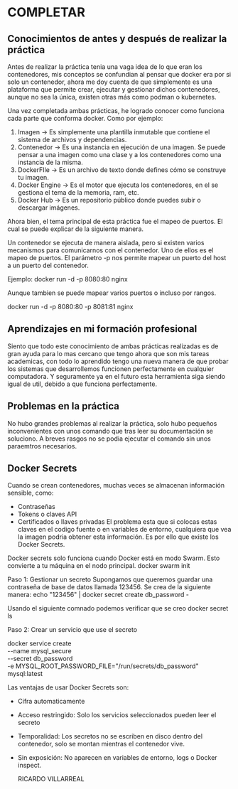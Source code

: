 # COMPLETAR  

## Conocimientos de antes y después de realizar la práctica

Antes de realizar la práctica tenia una vaga idea de lo que eran los contenedores, mis conceptos se confundian al pensar que docker era por si solo un contenedor, ahora me doy cuenta de que simplemente es una plataforma que permite crear, ejecutar y gestionar dichos contenedores, aunque no sea la única, existen otras más como podman o kubernetes.

Una vez completada ambas prácticas, he logrado conocer como funciona cada parte que conforma docker. Como por ejemplo:
1. Imagen -> Es simplemente una plantilla inmutable que contiene el sistema de archivos y dependencias.
2. Contenedor -> Es una instancia en ejecución de una imagen. Se puede pensar a una imagen como una clase y a los contenedores como una instancia de la misma.
3. DockerFIle -> Es un archivo de texto donde defines cómo se construye tu imagen.
4. Docker Engine -> Es el motor que ejecuta los contenedores, en el se gestiona el tema de la memoria, ram, etc.
5. Docker Hub -> Es un repositorio público donde puedes subir o descargar imágenes.

Ahora bien, el tema principal de esta práctica fue el mapeo de puertos. El cual se puede explicar de la siguiente manera.

Un contenedor se ejecuta de manera aislada, pero si existen varios mecanismos para comunicarnos con el contenedor. Uno de ellos es el mapeo de puertos. El parámetro -p nos permite mapear un puerto del host a un puerto del contenedor.

Ejemplo: 
docker run -d -p 8080:80 nginx

Aunque tambien se puede mapear varios puertos o incluso por rangos.

docker run -d -p 8080:80 -p 8081:81 nginx

## Aprendizajes en mi formación profesional 
Siento que todo este conocimiento de ambas prácticas realizadas es de gran ayuda para lo mas cercano que tengo ahora que son mis tareas academicas, con todo lo aprendido tengo una nueva manera de que probar los sistemas que desarrollemos funcionen perfectamente en cualquier computadora. Y seguramente ya en el futuro esta herramienta siga siendo igual de util, debido a que funciona perfectamente.

## Problemas en la práctica
No hubo grandes problemas al realizar la práctica, solo hubo pequeños inconvenientes con unos comando que tras leer su documentación se soluciono. A breves rasgos no se podia ejecutar el comando sin unos paraemtros necesarios.

## Docker Secrets
Cuando se crean contenedores, muchas veces se almacenan información sensible, como: 
- Contraseñas
- Tokens o claves API
- Certificados o llaves privadas
El problema esta que si colocas estas claves en el codigo fuente o en variables de entorno, cualquiera que vea la imagen podria obtener esta información. Es por ello que existe los Docker Secrets.

Docker secrets solo funciona cuando Docker está en modo Swarm. Esto convierte a tu máquina en el nodo principal.
docker swarm init 

Paso 1: Gestionar un secreto 
Supongamos que queremos guardar una contraseña de base de datos llamada 123456. Se crea de la siguiente manera:
echo "123456" | docker secret create db_password -

Usando el siguiente comnado podemos verificar que se creo
docker secret ls

Paso 2: Crear un servicio que use el secreto

docker service create \
  --name mysql_secure \
  --secret db_password \
  -e MYSQL_ROOT_PASSWORD_FILE="/run/secrets/db_password" \
  mysql:latest

Las ventajas de usar Docker Secrets son:
- Cifra automaticamente
- Acceso restringido: Solo los servicios seleccionados pueden leer el secreto
- Temporalidad: Los secretos no se escriben en disco dentro del contenedor, solo se montan mientras el contenedor vive.
- Sin exposición: No aparecen en variables de entorno, logs o Docker inspect.

  RICARDO VILLARREAL

